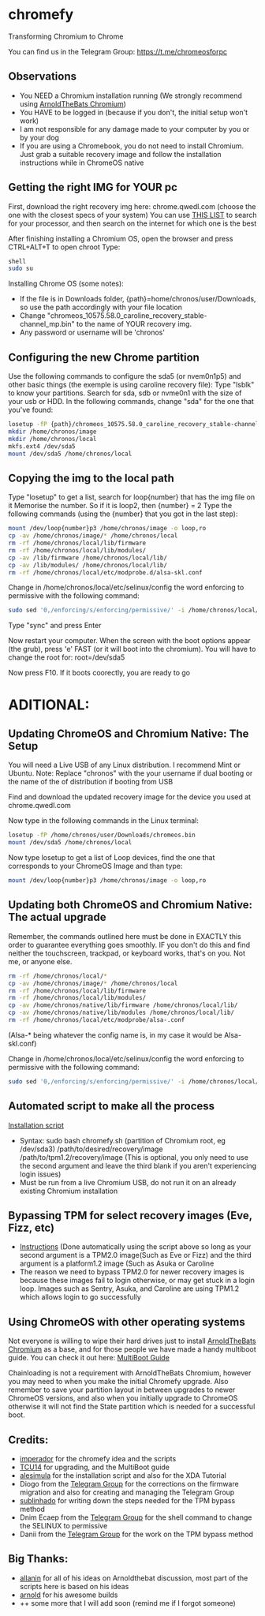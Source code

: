 # chromefy
Transforming Chromium to Chrome

You can find us in the Telegram Group:
https://t.me/chromeosforpc

## Observations

  - You NEED a Chromium installation running (We strongly recommend using [ArnoldTheBats Chromium](https://chromium.arnoldthebat.co.uk/index.php?dir=special&order=modified&sort=desc))
  - You HAVE to be logged in (because if you don't, the initial setup won't work)
  - I am not responsible for any damage made to your computer by you or by your dog
  - If you are using a Chromebook, you do not need to install Chromium. Just grab a suitable recovery image and follow the      installation instructions while in ChromeOS native
## Getting the right IMG for YOUR pc

First, download the right recovery img here: chrome.qwedl.com (choose the one with the closest specs of your system)
You can use [THIS LIST](https://www.chromium.org/chromium-os/developer-information-for-chrome-os-devices) to search for your processor, and then search on the internet for which one is the best
 
After finishing installing a Chromium OS, open the browser and press CTRL+ALT+T to open chroot
Type:
```sh
shell
sudo su
```

Installing Chrome OS (some notes):
  - If the file is in Downloads folder, {path}=home/chronos/user/Downloads, so use the path accordingly with your file location
  - Change "chromeos_10575.58.0_caroline_recovery_stable-channel_mp.bin" to the name of YOUR recovery img.
  - Any password or username will be 'chronos'

## Configuring the new Chrome partition

Use the following commands to configure the sda5 (or nvem0n1p5) and other basic things (the exemple is using caroline recovery file):
Type "lsblk" to know your partitions. Search for sda, sdb or nvme0n1 with the size of your usb or HDD. In the following commands, change "sda" for the one that you've found:
```sh
losetup -fP {path}/chromeos_10575.58.0_caroline_recovery_stable-channel_mp.bin
mkdir /home/chronos/image
mkdir /home/chronos/local
mkfs.ext4 /dev/sda5
mount /dev/sda5 /home/chronos/local
```

## Copying the img to the local path

Type "losetup" to get a list, search for loop{number} that has the img file on it
Memorise the number. So if it is loop2, then {number} = 2
Type the following commands (using the {number} that you got in the last step):
```sh
mount /dev/loop{number}p3 /home/chronos/image -o loop,ro
cp -av /home/chronos/image/* /home/chronos/local
rm -rf /home/chronos/local/lib/firmware
rm -rf /home/chronos/local/lib/modules/ 
cp -av /lib/firmware /home/chronos/local/lib/
cp -av /lib/modules/ /home/chronos/local/lib/
rm -rf /home/chronos/local/etc/modprobe.d/alsa-skl.conf
```

Change in /home/chronos/local/etc/selinux/config the word enforcing to permissive with the following command:
```sh
sudo sed '0,/enforcing/s/enforcing/permissive/' -i /home/chronos/local/etc/selinux/config
```
Type "sync" and press Enter

Now restart your computer. When the screen with the boot options appear (the grub), press 'e' FAST (or it will boot into the chromium). You will have to change the root for:
root=/dev/sda5

Now press F10. If it boots coorectly, you are ready to go
 
# ADITIONAL:

## Updating ChromeOS and Chromium Native: The Setup
You will need a Live USB of any Linux distribution. I recommend Mint or Ubuntu.
Note: Replace "chronos" with the your username if dual booting or the name of the of distribution if booting from USB

Find and download the updated recovery image for the device you used at chrome.qwedl.com

Now type in the following commands in the Linux terminal:
```sh
losetup -fP /home/chronos/user/Downloads/chromeos.bin
mount /dev/sda5 /home/chronos/local
```
Now type losetup to get a list of Loop devices, find the one that corresponds to your ChromeOS Image and than type:
```sh
mount /dev/loop{number}p3 /home/chronos/image -o loop,ro
```

## Updating both ChromeOS and Chromium Native: The actual upgrade
Remember, the commands outlined here must be done in EXACTLY this order to guarantee everything goes smoothly. IF you don't do this and find neither the touchscreen, trackpad, or keyboard works, that's on you. Not me, or anyone else.

```sh
rm -rf /home/chronos/local/*
cp -av /home/chronos/image/* /home/chronos/local
rm -rf /home/chronos/local/lib/firmware
rm -rf /home/chronos/local/lib/modules/
cp -av /home/chronos/native/lib/firmware /home/chronos/local/lib/
cp -av /home/chronos/native/lib/modules /home/chronos/local/lib/
rm -rf /home/chronos/local/etc/modprobe/alsa-.conf
```
(Alsa-* being whatever the config name is, in my case it would be Alsa-skl.conf)

Change in /home/chronos/local/etc/selinux/config the word enforcing to permissive with the following command:
```sh
sudo sed '0,/enforcing/s/enforcing/permissive/' -i /home/chronos/local/etc/selinux/config
```

## Automated script to make all the process
[Installation script](https://raw.githubusercontent.com/imperador/chromefy/master/chromefy.sh)
- Syntax: sudo bash chromefy.sh (partition of Chromium root, eg /dev/sda3) /path/to/desired/recovery/image /path/to/tpm1.2/recovery/image (This is optional, you only need to use the second argument and leave the third blank if you aren't experiencing login issues)
- Must be run from a live Chromium USB, do not run it on an already existing Chromium installation

## Bypassing TPM for select recovery images (Eve, Fizz, etc)
- [Instructions](https://docs.google.com/document/d/1mjOE4qnIxUcnnb5TjexQrYVFOU0eB5VGRFQlFDrPBhU/edit)
(Done automatically using the script above so long as your second argument is a TPM2.0 image(Such as Eve or Fizz) and the third argument is a platform1.2 image (Such as Asuka or Caroline
- The reason we need to bypass TPM2.0 for newer recovery images is because these images fail to login otherwise, or may get stuck in a login loop. Images such as Sentry, Asuka, and Caroline are using TPM1.2 which allows login to go successfully

## Using ChromeOS with other operating systems
Not everyone is willing to wipe their hard drives just to install [ArnoldTheBats Chromium](https://chromium.arnoldthebat.co.uk/index.php?dir=special&order=modified&sort=desc) as a base, and for those people we have made a handy multiboot guide. You can check it out here:
[MultiBoot Guide](https://docs.google.com/document/d/1uBU4IObDI8IFhSjeCMvKw46O4vKCnfeZTGF7Jx8Brno/edit?usp=sharing)

Chainloading is not a requirement with ArnoldTheBats Chromium, however you may need to when you make the initial Chromefy upgrade. Also remember to save your partition layout in between upgrades to newer ChromeOS versions, and also when you initially upgrade to ChromeOS otherwise it will not find the State partition which is needed for a successful boot.


## Credits:
  - [imperador](https://github.com/imperador) for the chromefy idea and the scripts
  - [TCU14](https://github.com/TCU14) for upgrading, and the MultiBoot guide
  - [alesimula](https://github.com/alesimula) for the installation script and also for the XDA Tutorial
  - Diogo from the [Telegram Group](https://t.me/chromeosforpc) for the corrections on the firmware migration and also for creating and managing the Telegram Group
  - [sublinhado](https://github.com/sublinhado) for writing down the steps needed for the TPM bypass method
  - Dnim Ecaep from the [Telegram Group](https://t.me/chromeosforpc) for the shell command to change the SELINUX to permissive
  - Danii from the [Telegram Group](https://t.me/chromeosforpc) for the work on the TPM bypass method

## Big Thanks:
  - [allanin](https://github.com/allanin) for all of his ideas on Arnoldthebat discussion, most part of the scripts here is based on his ideas
  - [arnold](https://chromium.arnoldthebat.co.uk) for his awesome builds
  - ++ some more that I will add soon (remind me if I forgot someone)
